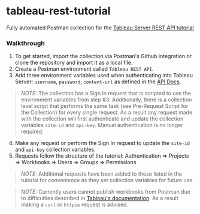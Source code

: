 # tableau-rest-tutorial

Fully automated Postman collection for the [Tableau Server REST API tutorial](https://help.tableau.com/current/api/rest_api/en-us/REST/rest_api_get_started_tutorial_intro.htm)

### Walkthrough

1. To get started, import the collection via Postman's Github integration or clone the repository and import it as a local file.
2. Create a Postman environment called `Tableau REST API`.
3. Add three environment variables used when authenticating into Tableau Server: `username`, `password`, `content-url` as defined in the [API Docs](https://help.tableau.com/current/api/rest_api/en-us/REST/rest_api_concepts_auth.htm).

>*NOTE:* The collection has a Sign In request that is scripted to use the environment variables from step #3. Additionally, there is a collection level script that performs the same task (see Pre-Request Script for the Collection) for every single request. As a result any request made with the collection will first authenticate and update the collection variables `site-id` and `api-key`. Manual authentication is no longer required.

4. Make any request or perform the Sign In request to update the `site-id` and `api-key` collection variables.
5. Requests follow the structure of the tutorial: Authentication => Projects => Workbooks => Users => Groups => Permissions

>*NOTE:* Additional requests have been added to those listed in the tutorial for convenience as they set collection variables for future use.

>*NOTE:* Currently users cannot publish workbooks from Postman due to difficulties described in [Tableau's documentation](https://help.tableau.com/current/api/rest_api/en-us/REST/rest_api_get_started_tutorial_part_2.htm#step-3-publish-a-workbook). As a result making a `curl` or `httpie` request is advised.
